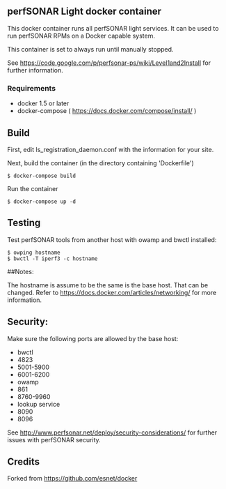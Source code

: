 ## perfSONAR Light docker container

This docker container runs all perfSONAR light services. It can be used to run perfSONAR RPMs on a Docker capable system. 

This container is set to always run until manually stopped.

See https://code.google.com/p/perfsonar-ps/wiki/Level1and2Install for further information.

### Requirements

* docker 1.5 or later
* docker-compose ( https://docs.docker.com/compose/install/ ) 

## Build

First, edit ls_registration_daemon.conf with the information for your site.

Next, build the container (in the directory containing 'Dockerfile')

```
$ docker-compose build 
```

Run the container

```
$ docker-compose up -d
```

## Testing

Test perfSONAR tools from another host with owamp and bwctl installed:

```
$ owping hostname
$ bwctl -T iperf3 -c hostname
```

##Notes:

The hostname is assume to be the same is the base host. That can be changed. Refer to https://docs.docker.com/articles/networking/ for more information.

## Security:

Make sure the following ports are allowed by the base host:

* bwctl
 * 4823
 * 5001-5900
 * 6001-6200 
* owamp
 * 861
 * 8760-9960
* lookup service
 * 8090
 * 8096

See http://www.perfsonar.net/deploy/security-considerations/ for further issues with perfSONAR security.

## Credits

Forked from https://github.com/esnet/docker

